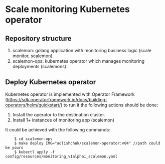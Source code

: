 # Scale monitoring Kubernetes operator

## Repository structure

1. scalemon: golang application with monitoring business logic (scale monitor, scalemon).
1. scalemon-ops: kubernetes operator which manages monitoring deployments (scalemons)

## Deploy Kubernetes operator

Kubernetes operator is implemented with Operator Framework (https://sdk.operatorframework.io/docs/building-operators/helm/quickstart/) to run it the following actions should be done:

1. Install the operator to the destination cluster.
1. Install 1+ instances of monitoring app (scalemon)

It could be achieved with the following commands:

        $ cd scalemon-ops
        $ make deploy IMG="aolishchuk/scalemon-operator:v04" //path could be yours
        $ kubectl apply -f config/resources/monitoring_v1alpha1_scalemon.yaml